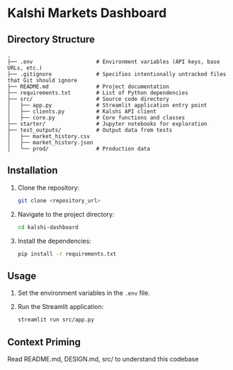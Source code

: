 # Kalshi Markets Dashboard

## Directory Structure

```
.
├── .env                    # Environment variables (API keys, base URLs, etc.)
├── .gitignore              # Specifies intentionally untracked files that Git should ignore
├── README.md               # Project documentation
├── requirements.txt        # List of Python dependencies
├── src/                    # Source code directory
│   ├── app.py              # Streamlit application entry point
│   ├── clients.py          # Kalshi API client
│   ├── core.py             # Core functions and classes
├── starter/                # Jupyter notebooks for exploration
├── test_outputs/           # Output data from tests
│   ├── market_history.csv
│   ├── market_history.json
│   └── prod/               # Production data

```

## Installation

1.  Clone the repository:

    ```bash
    git clone <repository_url>
    ```
2.  Navigate to the project directory:

    ```bash
    cd kalshi-dashboard
    ```
3.  Install the dependencies:

    ```bash
    pip install -r requirements.txt
    ```

## Usage

1.  Set the environment variables in the `.env` file.
2.  Run the Streamlit application:

    ```bash
    streamlit run src/app.py
    ```

## Context Priming

Read README.md, DESIGN.md, src/ to understand this codebase
